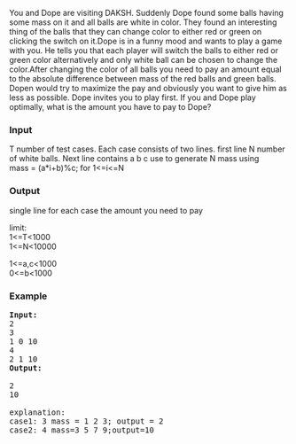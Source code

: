 <p>You and Dope are visiting DAKSH. Suddenly Dope found some balls having some mass  on it and all balls are white in color. They found an interesting thing of the balls that they can  change color to either red or green on clicking the switch on it.Dope is in a funny  mood and wants to play a game with you.  He tells you that each player will switch the balls to either red or green color alternatively and  only white ball can be chosen to change the color.After changing the color of all balls you need  to pay an amount equal to the absolute difference between mass of the red balls and green balls.  Dopen would try to maximize the pay and obviously you want to give him as less as possible.  Dope invites you to play first. If you and Dope  play optimally, what is the amount you  have to pay to Dope?</p>
<h3>Input</h3>
<p>T number of test cases. Each case consists of two lines. first line N number of white balls. Next line contains a b c use to generate N mass using<br>mass = (a*i+b)%c; for 1&lt;=i&lt;=N<br></p>
<h3>Output</h3>
<p>single line for each case the amount you need to pay</p>
<p>limit:<br>1&lt;=T&lt;1000<br>1&lt;=N&lt;10000</p>
<p>1&lt;=a,c&lt;1000<br>0&lt;=b&lt;1000</p>
<h3>Example</h3>
<pre><strong>Input:</strong><br>2<br>3<br>1 0 10<br>4<br>2 1 10<br><strong>Output:</strong>
<br>2<br>10<br><br>explanation:<br>case1: 3 mass = 1 2 3; output = 2<br>case2: 4 mass=3 5 7 9;output=10 </pre>